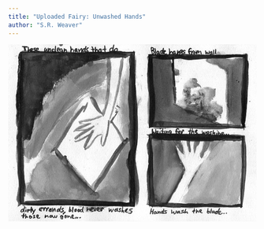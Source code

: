 ```yaml
---
title: "Uploaded Fairy: Unwashed Hands"
author: "S.R. Weaver"
---
```

![Unwashed Hands](https://raw.githubusercontent.com/BequestDeCendresStudios/BequestDeCendresBlog/refs/heads/main/images/Pages/page1_intro.jpg)
